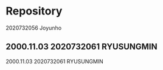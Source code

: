 # Repository
2020732056 Joyunho

2000.11.03 2020732061 RYUSUNGMIN 
-----
2000.11.03 2020732061 RYUSUNGMIN
